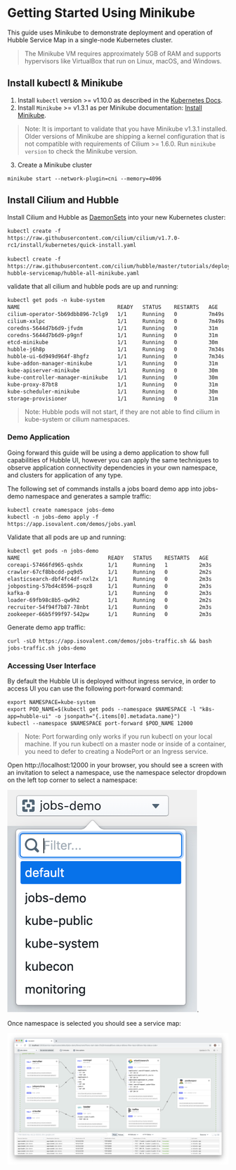 # Getting Started Using Minikube

This guide uses Minikube to demonstrate deployment and operation of Hubble Service Map in a single-node Kubernetes cluster.

> The Minikube VM requires approximately 5GB of RAM and supports hypervisors like VirtualBox that run on Linux, macOS, and Windows.


## Install kubectl & Minikube

1. Install `kubectl` version >= v1.10.0 as described in the [Kubernetes Docs](https://kubernetes.io/docs/tasks/tools/install-kubectl/).
2. Install `Minikube` >= v1.3.1 as per Minikube documentation: [Install Minikube](https://kubernetes.io/docs/tasks/tools/install-minikube/).

> Note: It is important to validate that you have Minikube v1.3.1 installed. Older versions of Minikube are shipping a kernel configuration that is not compatible with requirements of Cilium >= 1.6.0. Run `minikube version` to check the Minikube version.

3. Create a Minikube cluster

```
minikube start --network-plugin=cni --memory=4096
```

## Install Cilium and Hubble

Install Cilium and Hubble as [DaemonSets](https://kubernetes.io/docs/concepts/workloads/controllers/daemonset/) into your new Kubernetes cluster:

```
kubectl create -f https://raw.githubusercontent.com/cilium/cilium/v1.7.0-rc1/install/kubernetes/quick-install.yaml

kubectl create -f https://raw.githubusercontent.com/cilium/hubble/master/tutorials/deploy-hubble-servicemap/hubble-all-minikube.yaml
```


validate that all cilium and hubble pods are up and running:

```
kubectl get pods -n kube-system
NAME                               READY   STATUS    RESTARTS   AGE
cilium-operator-5b69dbb896-7clg9   1/1     Running   0          7m49s
cilium-xxlpc                       1/1     Running   0          7m49s
coredns-5644d7b6d9-jfvdm           1/1     Running   0          31m
coredns-5644d7b6d9-p9gnf           1/1     Running   0          31m
etcd-minikube                      1/1     Running   0          30m
hubble-j6h8p                       1/1     Running   0          7m34s
hubble-ui-6d949d964f-8hgfz         1/1     Running   0          7m34s
kube-addon-manager-minikube        1/1     Running   0          31m
kube-apiserver-minikube            1/1     Running   0          30m
kube-controller-manager-minikube   1/1     Running   0          30m
kube-proxy-87bt8                   1/1     Running   0          31m
kube-scheduler-minikube            1/1     Running   0          30m
storage-provisioner                1/1     Running   0          31m
```

> Note: Hubble pods will not start, if they are not able to find cilium in kube-system or cilium namespaces. 

### Demo Application

Going forward this guide will be using a demo application to show full capabilities of Hubble UI, however you can apply the same techniques to observe application connectivity dependencies in your own namespace, and clusters for application of any type.

The following set of commands installs a jobs board demo app into jobs-demo namespace and generates a sample traffic:

```
kubectl create namespace jobs-demo
kubectl -n jobs-demo apply -f https://app.isovalent.com/demos/jobs.yaml
```

Validate that all pods are up and running:

```
kubectl get pods -n jobs-demo          
NAME                            READY   STATUS    RESTARTS   AGE
coreapi-57466fd965-qshdx        1/1     Running   1          2m3s
crawler-67cf8bbcdd-pq9d5        1/1     Running   0          2m2s
elasticsearch-dbf4fc4df-nxl2x   1/1     Running   0          2m3s
jobposting-57bd4c8596-psqz8     1/1     Running   0          2m3s
kafka-0                         1/1     Running   0          2m3s
loader-69fb98c8b5-qw9h2         1/1     Running   0          2m2s
recruiter-54f94f7b87-78nbt      1/1     Running   0          2m3s
zookeeper-66b5f99f97-542pw      1/1     Running   0          2m3s
```

Generate demo app traffic:

```
curl -sLO https://app.isovalent.com/demos/jobs-traffic.sh && bash jobs-traffic.sh jobs-demo
```


### Accessing User Interface

By default the Hubble UI is deployed without ingress service, in order to access UI you can use the following port-forward command:


```
export NAMESPACE=kube-system
export POD_NAME=$(kubectl get pods --namespace $NAMESPACE -l "k8s-app=hubble-ui" -o jsonpath="{.items[0].metadata.name}")
kubectl --namespace $NAMESPACE port-forward $POD_NAME 12000
```

> Note: Port forwarding only works if you run kubectl on your local machine. If you run kubectl on a master node or inside of a container, you need to defer to creating a NodePort or an Ingress service.

Open http://localhost:12000 in your browser, you should see a screen with an invitation to select a namespace, use the namespace selector dropdown on the left top corner to select a namespace:

![Select namespace dropdown](./service_map_namespace_selector.png "dropdown").

Once namespace is selected you should see a service map:

![Service Map](./service_map.png "service map")




